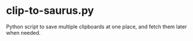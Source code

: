 # clip-to-saurus.py
Python script to save multiple clipboards at one place, and fetch them later when needed.
